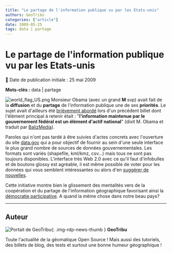```yaml
---
title: "Le partage de l'information publique vu par les Etats-unis"
authors: GeoTribu
categories: ["article"]
date: 2009-05-25
tags: data | partage
---
```


# Le partage de l'information publique vu par les Etats-unis

:calendar: Date de publication initiale : 25 mai 2009

**Mots-clés :** data | partage

![world_flag_US.png](https://cdn.geotribu.fr/img/Blog/world_flag_US.png) Monsieur Obama (avec un grand **M** svp) avait fait de la **diffusion** et du **partage** de l'information publique une de ses **priorités**. Le sujet avait d'ailleurs été [brièvement abordé](http://geotribu.net/node/115) lors d'un précédent billet dont l'élément principal à retenir était : "**l'information maintenue par le gouvernement fédéral est un élément d'actif national**" (dixit M. Obama et traduit par [BalizMedia](http://media.baliz-geospatial.com/fr/blogue/l-information-comme-bien-public-l-exemple-d-openstreetmap-aux-etats-unis)).

Paroles qui n'ont pas tardé à être suivies d'actes concrets avec l'ouverture du site [data.gov](http://www.data.gov/about) qui a pour objectif de fournir au sein d'une seule interface le plus grand nombre de sources de données gouvernementales. Les formats sont variés (shapefile, kml/kmz, csv...) mais tous ne sont pas toujours disponibles. L'interface très Web 2.0 avec ce qu'il faut d'infobulles et de boutons glossy est agréable, il est même possible de voter pour les données qui vous semblent intéressantes ou alors d'en [suggérer de nouvelles](http://www.data.gov/suggestdataset).

Cette initiative montre bien le glissement des mentalités vers de la coopération et du partage de l'information géographique favorisant ainsi la [démocratie participative](https://fr.wikipedia.org/wiki/D%C3%A9mocratie_participative). A quand la même chose dans notre beau pays?

----

## Auteur

![Portait de GeoTribu](https://cdn.geotribu.fr/img/internal/charte/geotribu_logo_64x64.png){: .img-rdp-news-thumb }
**GeoTribu**

Toute l'actualité de la géomatique Open Source ! Mais aussi des tutoriels, des billets de blog, des tests et surtout une bonne humeur géographique !
